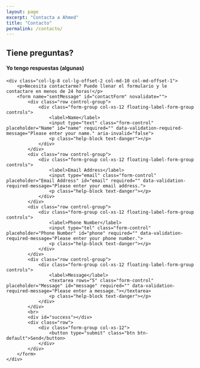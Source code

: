 ```yaml
---
layout: page
excerpt: "Contacta a Ahmed"
title: "Contacto"
permalink: /contacto/
---
```


<div class="row">

## Tiene preguntas? 

#### Yo tengo respuestas (algunas)

    <div class="col-lg-8 col-lg-offset-2 col-md-10 col-md-offset-1">
        <p>Necesita contactarme? Puede llenar el formulario y le contactare en menos de 24 horas!</p>
        <form name="sentMessage" id="contactForm" novalidate="">
            <div class="row control-group">
                <div class="form-group col-xs-12 floating-label-form-group controls">
                    <label>Name</label>
                    <input type="text" class="form-control" placeholder="Name" id="name" required="" data-validation-required-message="Please enter your name." aria-invalid="false">
                    <p class="help-block text-danger"></p>
                </div>
            </div>
            <div class="row control-group">
                <div class="form-group col-xs-12 floating-label-form-group controls">
                    <label>Email Address</label>
                    <input type="email" class="form-control" placeholder="Email Address" id="email" required="" data-validation-required-message="Please enter your email address.">
                    <p class="help-block text-danger"></p>
                </div>
            </div>
            <div class="row control-group">
                <div class="form-group col-xs-12 floating-label-form-group controls">
                    <label>Phone Number</label>
                    <input type="tel" class="form-control" placeholder="Phone Number" id="phone" required="" data-validation-required-message="Please enter your phone number.">
                    <p class="help-block text-danger"></p>
                </div>
            </div>
            <div class="row control-group">
                <div class="form-group col-xs-12 floating-label-form-group controls">
                    <label>Message</label>
                    <textarea rows="5" class="form-control" placeholder="Message" id="message" required="" data-validation-required-message="Please enter a message."></textarea>
                    <p class="help-block text-danger"></p>
                </div>
            </div>
            <br>
            <div id="success"></div>
            <div class="row">
                <div class="form-group col-xs-12">
                    <button type="submit" class="btn btn-default">Send</button>
                </div>
            </div>
        </form>
    </div>

</div>

